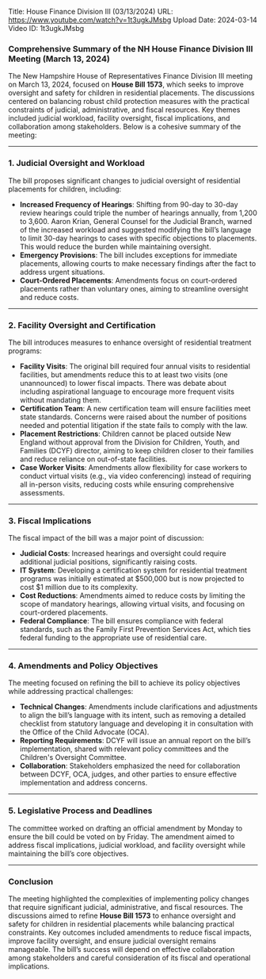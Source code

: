 Title: House Finance Division III (03/13/2024)
URL: https://www.youtube.com/watch?v=1t3ugkJMsbg
Upload Date: 2024-03-14
Video ID: 1t3ugkJMsbg

### Comprehensive Summary of the NH House Finance Division III Meeting (March 13, 2024)

The New Hampshire House of Representatives Finance Division III meeting on March 13, 2024, focused on **House Bill 1573**, which seeks to improve oversight and safety for children in residential placements. The discussions centered on balancing robust child protection measures with the practical constraints of judicial, administrative, and fiscal resources. Key themes included judicial workload, facility oversight, fiscal implications, and collaboration among stakeholders. Below is a cohesive summary of the meeting:

---

### **1. Judicial Oversight and Workload**
The bill proposes significant changes to judicial oversight of residential placements for children, including:
- **Increased Frequency of Hearings**: Shifting from 90-day to 30-day review hearings could triple the number of hearings annually, from 1,200 to 3,600. Aaron Krian, General Counsel for the Judicial Branch, warned of the increased workload and suggested modifying the bill’s language to limit 30-day hearings to cases with specific objections to placements. This would reduce the burden while maintaining oversight.
- **Emergency Provisions**: The bill includes exceptions for immediate placements, allowing courts to make necessary findings after the fact to address urgent situations.
- **Court-Ordered Placements**: Amendments focus on court-ordered placements rather than voluntary ones, aiming to streamline oversight and reduce costs.

---

### **2. Facility Oversight and Certification**
The bill introduces measures to enhance oversight of residential treatment programs:
- **Facility Visits**: The original bill required four annual visits to residential facilities, but amendments reduce this to at least two visits (one unannounced) to lower fiscal impacts. There was debate about including aspirational language to encourage more frequent visits without mandating them.
- **Certification Team**: A new certification team will ensure facilities meet state standards. Concerns were raised about the number of positions needed and potential litigation if the state fails to comply with the law.
- **Placement Restrictions**: Children cannot be placed outside New England without approval from the Division for Children, Youth, and Families (DCYF) director, aiming to keep children closer to their families and reduce reliance on out-of-state facilities.
- **Case Worker Visits**: Amendments allow flexibility for case workers to conduct virtual visits (e.g., via video conferencing) instead of requiring all in-person visits, reducing costs while ensuring comprehensive assessments.

---

### **3. Fiscal Implications**
The fiscal impact of the bill was a major point of discussion:
- **Judicial Costs**: Increased hearings and oversight could require additional judicial positions, significantly raising costs.
- **IT System**: Developing a certification system for residential treatment programs was initially estimated at $500,000 but is now projected to cost $1 million due to its complexity.
- **Cost Reductions**: Amendments aimed to reduce costs by limiting the scope of mandatory hearings, allowing virtual visits, and focusing on court-ordered placements.
- **Federal Compliance**: The bill ensures compliance with federal standards, such as the Family First Prevention Services Act, which ties federal funding to the appropriate use of residential care.

---

### **4. Amendments and Policy Objectives**
The meeting focused on refining the bill to achieve its policy objectives while addressing practical challenges:
- **Technical Changes**: Amendments include clarifications and adjustments to align the bill’s language with its intent, such as removing a detailed checklist from statutory language and developing it in consultation with the Office of the Child Advocate (OCA).
- **Reporting Requirements**: DCYF will issue an annual report on the bill’s implementation, shared with relevant policy committees and the Children's Oversight Committee.
- **Collaboration**: Stakeholders emphasized the need for collaboration between DCYF, OCA, judges, and other parties to ensure effective implementation and address concerns.

---

### **5. Legislative Process and Deadlines**
The committee worked on drafting an official amendment by Monday to ensure the bill could be voted on by Friday. The amendment aimed to address fiscal implications, judicial workload, and facility oversight while maintaining the bill’s core objectives.

---

### **Conclusion**
The meeting highlighted the complexities of implementing policy changes that require significant judicial, administrative, and fiscal resources. The discussions aimed to refine **House Bill 1573** to enhance oversight and safety for children in residential placements while balancing practical constraints. Key outcomes included amendments to reduce fiscal impacts, improve facility oversight, and ensure judicial oversight remains manageable. The bill’s success will depend on effective collaboration among stakeholders and careful consideration of its fiscal and operational implications.